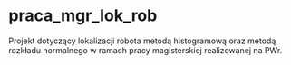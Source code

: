 # praca_mgr_lok_rob
Projekt dotyczący lokalizacji robota metodą histogramową oraz metodą rozkładu normalnego w ramach pracy magisterskiej realizowanej na PWr. 
